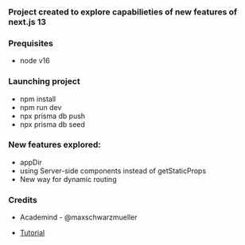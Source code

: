 ### Project created to explore capabilieties of new features of next.js 13

### Prequisites

- node v16

### Launching project

- npm install
- npm run dev
- npx prisma db push
- npx prisma db seed

### New features explored:

- appDir
- using Server-side components instead of getStaticProps
- New way for dynamic routing

### Credits

- Academind - @maxschwarzmueller

- [Tutorial](https://www.youtube.com/watch?v=bDDuLuCqHg0&t=231s&ab_channel=Academind)
